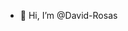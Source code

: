 - 👋 Hi, I’m @David-Rosas

<!---
David-Rosas/David-Rosas is a ✨ special ✨ repository because its `README.md` (this file) appears on your GitHub profile.
You can click the Preview link to take a look at your changes.
--->
